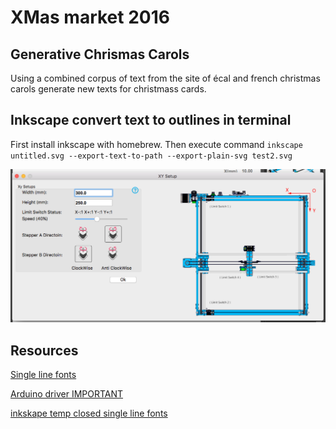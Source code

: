XMas market 2016
=== 

Generative Chrismas Carols
---
Using a combined corpus of text from the site of écal 
and french christmas carols generate new texts for christmass cards.

Inkscape convert text to outlines in terminal
---
First install inkscape with homebrew. Then execute command
`
inkscape untitled.svg --export-text-to-path --export-plain-svg test2.svg
`

![motor settings](doc/motor-settings.png)

Resources
---
[Single line fonts](http://imajeenyus.com/computer/20150110_single_line_fonts/index.shtml)

[Arduino driver IMPORTANT](http://www.mblock.cc/posts/run-makeblock-ch340-ch341-on-mac-os-sierra)

[inkskape temp closed single line fonts](http://myscrappinginspiration.blogspot.ch/2013/07/how-to-use-temporary-closed-single-line.html)
